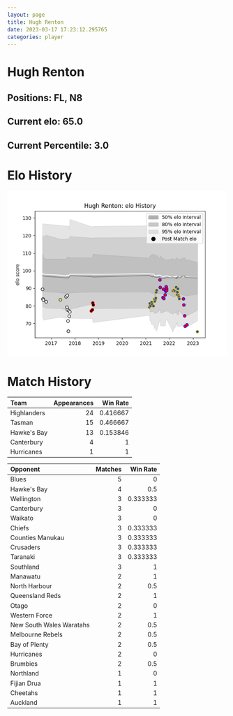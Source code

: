 ```yaml
---  
layout: page  
title: Hugh Renton  
date: 2023-03-17 17:23:12.295765  
categories: player  
---
```

# Hugh Renton

## Positions: FL, N8

## Current elo: 65.0

## Current Percentile: 3.0

# Elo History


![elo history](history_HughRenton.png)
# Match History


| Team        |   Appearances |   Win Rate |
|:------------|--------------:|-----------:|
| Highlanders |            24 |   0.416667 |
| Tasman      |            15 |   0.466667 |
| Hawke's Bay |            13 |   0.153846 |
| Canterbury  |             4 |   1        |
| Hurricanes  |             1 |   1        |

| Opponent                 |   Matches |   Win Rate |
|:-------------------------|----------:|-----------:|
| Blues                    |         5 |   0        |
| Hawke's Bay              |         4 |   0.5      |
| Wellington               |         3 |   0.333333 |
| Canterbury               |         3 |   0        |
| Waikato                  |         3 |   0        |
| Chiefs                   |         3 |   0.333333 |
| Counties Manukau         |         3 |   0.333333 |
| Crusaders                |         3 |   0.333333 |
| Taranaki                 |         3 |   0.333333 |
| Southland                |         3 |   1        |
| Manawatu                 |         2 |   1        |
| North Harbour            |         2 |   0.5      |
| Queensland Reds          |         2 |   1        |
| Otago                    |         2 |   0        |
| Western Force            |         2 |   1        |
| New South Wales Waratahs |         2 |   0.5      |
| Melbourne Rebels         |         2 |   0.5      |
| Bay of Plenty            |         2 |   0.5      |
| Hurricanes               |         2 |   0        |
| Brumbies                 |         2 |   0.5      |
| Northland                |         1 |   0        |
| Fijian Drua              |         1 |   1        |
| Cheetahs                 |         1 |   1        |
| Auckland                 |         1 |   1        |